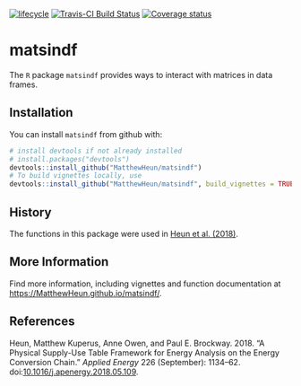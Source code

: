 
<!-- *********** -->
<!-- Note: README.md is generated from README.Rmd.   -->
<!-- Be sure to edit README.Rmd and generate the README.md file by Cmd/Ctl-shift-K -->
<!-- *********** -->
[![lifecycle](https://img.shields.io/badge/lifecycle-maturing-blue.svg)](https://www.tidyverse.org/lifecycle/#maturing) [![Travis-CI Build Status](https://travis-ci.org/MatthewHeun/matsindf.svg?branch=master)](https://travis-ci.org/MatthewHeun/matsindf) [![Coverage status](https://codecov.io/gh/MatthewHeun/matsindf/branch/master/graph/badge.svg)](https://codecov.io/github/MatthewHeun/matsindf?branch=master)

matsindf
========

The `R` package `matsindf` provides ways to interact with matrices in data frames.

Installation
------------

You can install `matsindf` from github with:

``` r
# install devtools if not already installed
# install.packages("devtools")
devtools::install_github("MatthewHeun/matsindf")
# To build vignettes locally, use
devtools::install_github("MatthewHeun/matsindf", build_vignettes = TRUE)
```

History
-------

The functions in this package were used in [Heun et al. (2018)](https://doi.org/10.1016/j.apenergy.2018.05.109).

More Information
----------------

Find more information, including vignettes and function documentation at <https://MatthewHeun.github.io/matsindf/>.

References
----------

Heun, Matthew Kuperus, Anne Owen, and Paul E. Brockway. 2018. “A Physical Supply-Use Table Framework for Energy Analysis on the Energy Conversion Chain.” *Applied Energy* 226 (September): 1134–62. doi:[10.1016/j.apenergy.2018.05.109](https://doi.org/10.1016/j.apenergy.2018.05.109).

